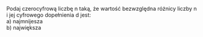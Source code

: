 Podaj czerocyfrową liczbę n taką, że wartość bezwzględna różnicy liczby n i jej cyfrowego dopełnienia d jest:
<br>
a) najmnijesza
<br>
b) największa